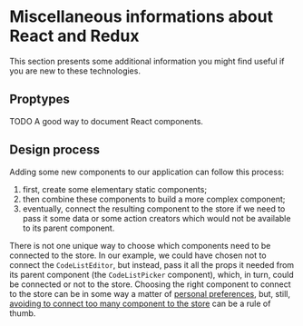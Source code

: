 # Miscellaneous informations about React and Redux

This section presents some additional information you might find useful if you are new to these technologies.

## Proptypes

TODO 
A good way to document React components.

## Design process

Adding some new components to our application can follow this process:
1. first, create some elementary static components;
2. then combine these components to build a more complex component;
3. eventually, connect the resulting component to the store if we need to pass it some data or some action creators which would not be available to its parent component. 

There is not one unique way to choose which components need to be connected to the store. In our example, we could have chosen not to connect the `CodeListEditor`, but instead, pass it all the props it needed from its parent component (the `CodeListPicker` component), which, in turn, could be connected or not to the store. Choosing the right component to connect to the store can be in some way a matter of [personal preferences](https://github.com/reactjs/redux/issues/419), but, still, [avoiding to connect too many component to the store](http://redux.js.org/docs/basics/UsageWithReact.html#presentational-and-container-components) can be a rule of thumb. 


